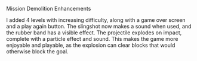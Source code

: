 Mission Demolition Enhancements

I added 4 levels with increasing difficulty, along with a game over screen and a play again button. The slingshot now makes a sound when used, and the rubber band has a visible effect. The projectile explodes on impact, complete with a particle effect and sound. This makes the game more enjoyable and playable, as the explosion can clear blocks that would otherwise block the goal.